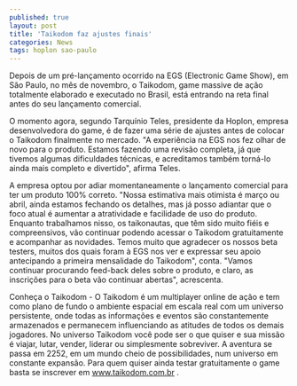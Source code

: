 ```yaml
---
published: true
layout: post
title: 'Taikodom faz ajustes finais'
categories: News
tags: hoplon sao-paulo
---
```

Depois de um pré-lançamento ocorrido na EGS (Electronic Game Show), em São Paulo, no mês de novembro, o Taikodom, game massive de ação totalmente elaborado e executado no Brasil, está entrando na reta final antes do seu lançamento comercial.

O momento agora, segundo Tarquínio Teles, presidente da Hoplon, empresa desenvolvedora do game, é de fazer uma série de ajustes antes de colocar o Taikodom finalmente no mercado. "A experiência na EGS nos fez olhar de novo para o produto. Estamos fazendo uma revisão completa, já que tivemos algumas dificuldades técnicas, e acreditamos também torná-lo ainda mais completo e divertido", afirma Teles.

A empresa optou por adiar momentaneamente o lançamento comercial para ter um produto 100% correto. "Nossa estimativa mais otimista é março ou abril, ainda estamos fechando os detalhes, mas já posso adiantar que o foco atual é aumentar a atratividade e facilidade de uso do produto. Enquanto trabalhamos nisso, os taikonautas, que têm sido muito fiéis e compreensivos, vão continuar podendo acessar o Taikodom gratuitamente e acompanhar as novidades. Temos muito que agradecer os nossos beta testers, muitos dos quais foram à EGS nos ver e expressar seu apoio antecipando a primeira mensalidade do Taikodom", conta. "Vamos continuar procurando feed-back deles sobre o produto, e claro, as inscrições para o beta vão continuar abertas", acrescenta.

Conheça o Taikodom - O Taikodom é um multiplayer online de ação e tem como plano de fundo o ambiente espacial em escala real com um universo persistente, onde todas as informações e eventos são constantemente armazenados e permanecem influenciando as atitudes de todos os demais jogadores. No universo Taikodom você pode ser o que quiser e sua missão é viajar, lutar, vender, liderar ou simplesmente sobreviver. A aventura se passa em 2252, em um mundo cheio de possibilidades, num universo em constante expansão. Para quem quiser ainda testar gratuitamente o game basta se inscrever em <a href="http://www.taikodom.com.br" target="_blank">www.taikodom.com.br .</a>
